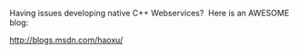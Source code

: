 Having issues developing native C++ Webservices?&nbsp; Here is an AWESOME blog:<p mce_keep="true"><a href="http://blogs.msdn.com/haoxu/" mce_href="http://blogs.msdn.com/haoxu/">http://blogs.msdn.com/haoxu/</a></p>